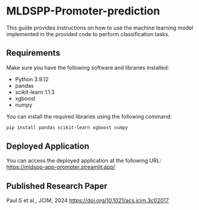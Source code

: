 # MLDSPP-Promoter-prediction

This guide provides instructions on how to use the machine learning model implemented in the provided code to perform classification tasks.

## Requirements

Make sure you have the following software and libraries installed:

- Python 3.9.12
- pandas 
- scikit-learn 1.1.3
- xgboost
- numpy

You can install the required libraries using the following command:

```bash
pip install pandas scikit-learn xgboost numpy

```

## Deployed Application
You can access the deployed application at the following URL: https://mldspp-app-promoter.streamlit.app/

## Published Research Paper
Paul.S et al., JCIM, 2024
https://doi.org/10.1021/acs.jcim.3c02017
